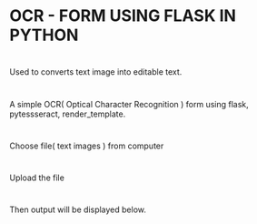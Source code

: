 # OCR - FORM USING FLASK IN PYTHON
#
Used to converts text image into editable text.
#
A simple OCR( Optical Character Recognition ) form using flask, pytessseract, render_template.
#
Choose file( text images ) from computer 
#
Upload the file
#
Then output will be displayed below.
